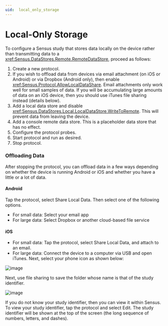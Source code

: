 ```yaml
---
uid:  local_only_storage
---
```


# Local-Only Storage
To configure a Sensus study that stores data locally on the device rather than 
transmitting data to a <xref:Sensus.DataStores.Remote.RemoteDataStore>, proceed as follows:

1. Create a new protocol.
1. If you wish to offload data from devices via email attachment (on iOS or Android) or via Dropbox 
(Android only), then enable <xref:Sensus.Protocol.AllowLocalDataShare>. Email attachments only work
well for small samples of data. If you will be accumulating large amounts of data on an iOS device, 
then you should use iTunes file sharing instead (details below).
1. Add a local data store and disable <xref:Sensus.DataStores.Local.LocalDataStore.WriteToRemote>. This will prevent 
data from leaving the device.
1. Add a console remote data store. This is a placeholder data store that has no effect.
1. Configure the protocol probes.
1. Start protocol and run as desired.
1. Stop protocol.

### Offloading Data
After stopping the protocol, you can offload data in a few ways depending on whether the 
device is running Android or iOS and whether you have a little or a lot of data.

#### Android
Tap the protocol, select Share Local Data. Then select one of the following options.
  * For small data:  Select your email app
  * For large data:  Select Dropbox or another cloud-based file service

#### iOS
  * For small data:  Tap the protocol, select Share Local Data, and attach to an email.
  * For large data:  Connect the device to a computer via USB and open iTunes. Next, 
    select your phone icon as shown below:
    
![image](/sensus/images/itunes-device.jpg)

Next, use file sharing to save the folder whose name is that of the study identifier.

![image](/sensus/images/itunes-file-sharing.jpg)

If you do not know your study identifier, then you can view it within Sensus. To view your study
identifier, tap the protocol and select Edit. The study identifier will be shown at the top of the
screen (the long sequence of numbers, letters, and dashes).

